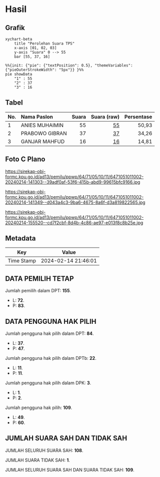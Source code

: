 # Hasil

## Grafik

```mermaid
xychart-beta
    title "Perolehan Suara TPS"
    x-axis [01, 02, 03]
    y-axis "Suara" 0 --> 55
    bar [55, 37, 16]
```

```mermaid
%%{init: {"pie": {"textPosition": 0.5}, "themeVariables": {"pieOuterStrokeWidth": "5px"}} }%%
pie showData
    "1" : 55
    "2" : 37
    "3" : 16
```

## Tabel

| No. | Nama Paslon    | Suara | Suara (raw) | Persentase |
|:--- |:-------------- | -----:| -----------:| ----------:|
| 1   | ANIES MUHAIMIN | 55    | [55][p-1]   | 50,93      |
| 2   | PRABOWO GIBRAN | 37    | [37][p-2]   | 34,26      |
| 3   | GANJAR MAHFUD  | 16    | [16][p-3]   | 14,81      |


[p-1]: https://github.com/gigit-pemilu/pemilu-2024-64-kalimantan-timur/blob/main/pilpres/hitung-suara/sub/64-kalimantan-timur/sub/71-kota-balikpapan/sub/05-balikpapan-selatan/sub/1011-damai-baru/sub/002-tps/sub/paslon-1.txt
[p-2]: https://github.com/gigit-pemilu/pemilu-2024-64-kalimantan-timur/blob/main/pilpres/hitung-suara/sub/64-kalimantan-timur/sub/71-kota-balikpapan/sub/05-balikpapan-selatan/sub/1011-damai-baru/sub/002-tps/sub/paslon-2.txt
[p-3]: https://github.com/gigit-pemilu/pemilu-2024-64-kalimantan-timur/blob/main/pilpres/hitung-suara/sub/64-kalimantan-timur/sub/71-kota-balikpapan/sub/05-balikpapan-selatan/sub/1011-damai-baru/sub/002-tps/sub/paslon-3.txt

## Foto C Plano

https://sirekap-obj-formc.kpu.go.id/ad13/pemilu/ppwp/64/71/05/10/11/6471051011002-20240214-141303--39adf0af-53f6-415b-abd9-99615bfc9166.jpg

https://sirekap-obj-formc.kpu.go.id/ad13/pemilu/ppwp/64/71/05/10/11/6471051011002-20240214-141349--d043a4c3-9ba6-4675-8a6f-d3a819822565.jpg

https://sirekap-obj-formc.kpu.go.id/ad13/pemilu/ppwp/64/71/05/10/11/6471051011002-20240214-155520--cd7f2cbf-8d4b-4c86-ae97-e013f8c8b25e.jpg


## Metadata

| Key        | Value               |
| ---------- | ------------------- |
| Time Stamp | 2024-02-14 21:46:01 |


## DATA PEMILIH TETAP

Jumlah pemilih dalam DPT: **155**.
 * L: **72**.
 * P: **83**.

## DATA PENGGUNA HAK PILIH

Jumlah pengguna hak pilih dalam DPT: **84**.
 * L: **37**.
 * P: **47**.

Jumlah pengguna hak pilih dalam DPTb: **22**.
 * L: **11**.
 * P: **11**.

Jumlah pengguna hak pilih dalam DPK: **3**.
 * L: **1**.
 * P: **2**.

Jumlah pengguna hak pilih: **109**.
 * L: **49**.
 * P: **60**.

## JUMLAH SUARA SAH DAN TIDAK SAH

JUMLAH SELURUH SUARA SAH: **108**.

JUMLAH SUARA TIDAK SAH: **1**.

JUMLAH SELURUH SUARA SAH DAN SUARA TIDAK SAH: **109**.


